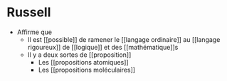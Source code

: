 # Russell
- Affirme que
  - Il est [[possible]] de ramener le [[langage ordinaire]] au [[langage rigoureux]] de [[logique]] et des [[mathématique]]s
  - Il y a deux sortes de [[proposition]]
    - Les [[propositions atomiques]]
    - Les [[propositions moléculaires]]